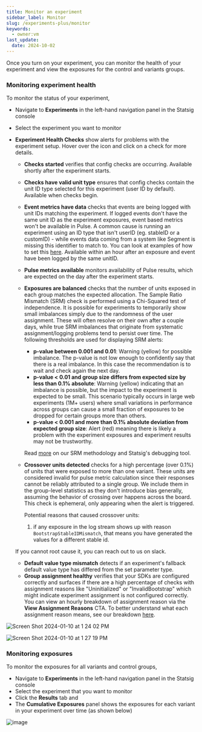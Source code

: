 ```yaml
---
title: Monitor an experiment
sidebar_label: Monitor
slug: /experiments-plus/monitor
keywords:
  - owner:vm
last_update:
  date: 2024-10-02
---
```


Once you turn on your experiment, you can monitor the health of your experiment and view the exposures for the control and variants groups.

### Monitoring experiment health

To monitor the status of your experiment,

- Navigate to **Experiments** in the left-hand navigation panel in the Statsig console
- Select the experiment you want to monitor

- **Experiment Health Checks** show alerts for problems with the experiment setup. Hover over the icon and click on a check for more details.

  - **Checks started** verifies that config checks are occurring. Available shortly after the experiment starts.
  - **Checks have valid unit type** ensures that config checks contain the unit ID type selected for this experiment (user ID by default). Available when checks begin.
  - **Event metrics have data** checks that events are being logged with unit IDs matching the experiment. If logged events don't have the same unit ID as the experiment exposures, event based metrics won't be available in Pulse. A common cause is running an experiment using an ID type that isn't userID (eg. stableID or a customID) - while events data coming from a system like Segment is missing this identifier to match to. You can look at examples of how to set this [here](/integrations/data-connectors/segment#user-ids-and-custom-ids). Available within an hour after an exposure and event have been logged by the same unitID.
  - **Pulse metrics available** monitors availability of Pulse results, which are expected on the day after the experiment starts.
  - **Exposures are balanced** checks that the number of units exposed in each group matches the expected allocation. The Sample Ratio Mismatch (SRM) check is performed using a Chi-Squared test of independence. It is possible for experiments to temporarily show small imbalances simply due to the randomness of the user assignment. These will often resolve on their own after a couple days, while true SRM imbalances that originate from systematic assignment/logging problems tend to persist over time. The following thresholds are used for displaying SRM alerts:

    - **p-value between 0.001 and 0.01**: Warning (yellow) for possible imbalance. The p-value is not low enough to confidently say that there is a real imbalance. In this case the recommendation is to wait and check again the next day.
    - **p-value < 0.01 and group size differs from expected size by less than 0.1% absolute**: Warning (yellow) indicating that an imbalance is possible, but the impact to the experiment is expected to be small. This scenario typically occurs in large web experiments (1M+ users) where small variations in performance across groups can cause a small fraction of exposures to be dropped for certain groups more than others.
    - **p-value < 0.001 and more than 0.1% absolute deviation from expected group size**: Alert (red) meaning there is likely a problem with the experiment exposures and experiment results may not be trustworthy.

    Read [more](/stats-engine/methodologies/srm-checks) on our SRM methodology and Statsig's debugging tool.

  - **Crossover units detected** checks for a high percentage (over 0.1%) of units that were exposed to more than one variant. These units are considered invalid for pulse metric calculation since their responses cannot be reliably attributed to a single group. We include them in the group-level statistics as they don't introduce bias generally, assuming the behavior of crossing over happens across the board. This check is ephemeral, only appearing when the alert is triggered.

    Potential reasons that caused crossover units:

    1. if any exposure in the log stream shows up with reason `BootstrapStableIDMismatch`, that means you have generated the values for a different stable id.

  If you cannot root cause it, you can reach out to us on slack.

  - **Default value type mismatch** detects if an experiment's fallback default value type has differed from the set parameter type.
  - **Group assignment healthy** verifies that your SDKs are configured correctly and surfaces if there are a high percentage of checks with assignment reasons like "Uninitialized" or "InvalidBootstrap" which might indicate experiment assignment is not configured correctly. You can view an hourly breakdown of assignment reason via the **View Assignment Reasons** CTA. To better understand what each assignment reason means, see our breakdown [here](/sdk/debugging).

![Screen Shot 2024-01-10 at 1 24 02 PM](https://github.com/statsig-io/docs/assets/101903926/afd2d1f4-8c2d-42a2-99ed-c2f301e8625a)

![Screen Shot 2024-01-10 at 1 27 19 PM](https://github.com/statsig-io/docs/assets/101903926/3696383e-7e56-4a9b-87aa-cb92a8c9517a)

### Monitoring exposures

To monitor the exposures for all variants and control groups,

- Navigate to **Experiments** in the left-hand navigation panel in the Statsig console
- Select the experiment that you want to monitor
- Click the **Results** tab and
- The **Cumulative Exposures** panel shows the exposures for each variant in your experiment over time (as shown below)

![image](https://user-images.githubusercontent.com/1315028/129122046-6d61f5fb-ed26-49d7-a774-52604c1aaa3a.png)
